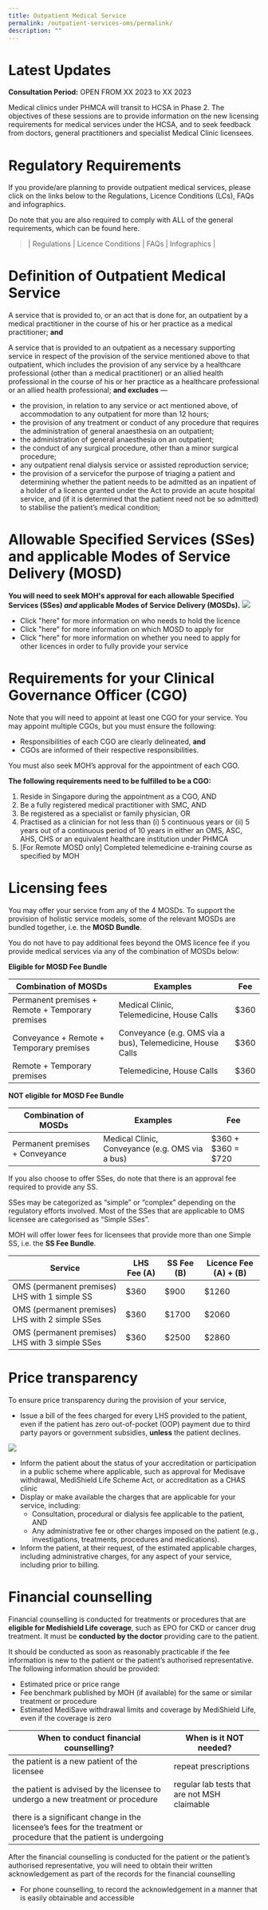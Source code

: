 ```yaml
---
title: Outpatient Medical Service
permalink: /outpatient-services-oms/permalink/
description: ""
---
```

# Latest Updates
**Consultation Period:** OPEN FROM XX 2023 to XX 2023
  
Medical clinics under PHMCA will transit to HCSA in Phase 2. The objectives of these sessions are to provide information on the new licensing requirements for medical services under the HCSA, and to seek feedback from doctors, general practitioners and specialist Medical Clinic licensees.
# Regulatory Requirements
If you provide/are planning to provide outpatient medical services, please click on the links below to the Regulations, Licence Conditions (LCs), FAQs and infographics. 

Do note that you are also required to comply with ALL of the general requirements, which can be found here.

> | Regulations | Licence Conditions | FAQs | Infographics |

# Definition of Outpatient Medical Service
A service that is provided to, or an act that is done for, an outpatient by a medical practitioner in the course of his or her practice as a medical practitioner; **and**

A service that is provided to an outpatient as a necessary supporting service in respect of the provision of the service mentioned above to that outpatient, which includes the provision of any service by a healthcare professional (other than a medical practitioner) or an allied health professional in the course of his or her practice as a healthcare professional or an allied health professional; **and excludes** —

* the provision, in relation to any service or act mentioned above, of accommodation to any outpatient for more than 12 hours;
* the provision of any treatment or conduct of any procedure that requires the administration of general anaesthesia on an outpatient;
* the administration of general anaesthesia on an outpatient;
* the conduct of any surgical procedure, other than a minor surgical procedure;
* any outpatient renal dialysis service or assisted reproduction service;
* the provision of a servicefor the purpose of triaging a patient and determining whether the patient needs to be admitted as an inpatient of a holder of a licence granted under the Act to provide an acute hospital service, and (if it is determined that the patient need not be so admitted) to stabilise the patient’s medical condition;
# Allowable Specified Services (SSes) and applicable Modes of Service Delivery (MOSD)
**You will need to seek MOH's approval for each allowable Specified Services (SSes) _and_ applicable Modes of Service Delivery (MOSDs).**
![](/images/oms%20ss%20mosd.png)

* Click "here" for more information on who needs to hold the licence
* Click "here" for more information on which MOSD to apply for
* Click "here" for more information on whether you need to apply for other licences in order to fully provide your service
# Requirements for your Clinical Governance Officer (CGO)
Note that you will need to appoint at least one CGO for your service. You may appoint multiple CGOs, but you must ensure the following:
* Responsibilities of each CGO are clearly delineated, **and**
* CGOs are informed of their respective responsibilities.

You must also seek MOH’s approval for the appointment of each CGO.

**The following requirements need to be fulfilled to be a CGO:**
1. Reside in Singapore during the appointment as a CGO, AND
2. Be a fully registered medical practitioner with SMC, AND
3. Be registered as a specialist or family physician, OR 
4. Practised as a clinician for not less than (i) 5 continuous years or (ii) 5 years out of a continuous period of 10 years in either an OMS, ASC, AHS, CHS or an equivalent healthcare institution under PHMCA
5. [For Remote MOSD only] Completed telemedicine e-training course as specified by MOH

# Licensing fees
You may offer your service from any of the 4 MOSDs. To support the provision of holistic service models, some of the relevant MOSDs are bundled together, i.e. the **MOSD Bundle**. 

You do not have to pay additional fees beyond the OMS licence fee if you provide medical services via any of the combination of MOSDs below: 

**Eligible for MOSD Fee Bundle**

|    Combination of MOSDs | Examples | Fee |
| -------- | -------- | -------- |
| Permanent premises + Remote + Temporary premises     |    Medical Clinic, Telemedicine, House Calls     | $360     |
| Conveyance + Remote + Temporary premises     |       Conveyance (e.g. OMS via a bus), Telemedicine, House Calls     | $360     |
| Remote + Temporary premises     |    Telemedicine, House Calls     | $360     |

**NOT eligible for MOSD Fee Bundle**

|    Combination of MOSDs | Examples | Fee |
| -------- | -------- | -------- |
| Permanent premises + Conveyance     |    Medical Clinic, Conveyance (e.g. OMS via a bus)     |    $360 + $360 = $720     |

If you also choose to offer SSes, do note that there is an approval fee required to provide any SS.

SSes may be categorized as “simple” or “complex” depending on the regulatory efforts involved. Most of the SSes that are applicable to OMS licensee are categorised as “Simple SSes”.

MOH will offer lower fees for licensees that provide more than one Simple SS, i.e. the **SS Fee Bundle**.

|    Service | LHS Fee (A) | SS Fee (B) | Licence Fee (A) + (B) |
| -------- | -------- | --------  |-------- |
|    OMS (permanent premises) LHS  with 1 simple SS   |    $360     |    $900     |$1260     |
|    OMS (permanent premises) LHS with 2 simple SSes    |    $360     |    $1700     |$2060     |
|    OMS (permanent premises) LHS  with 3 simple SSes     |    $360     |    $2500     |$2860     |

# Price transparency
To ensure price transparency during the provision of your service,
* Issue a bill of the fees charged for every LHS provided to the patient, even if the patient has zero out-of-pocket (OOP) payment due to third party payors or government subsidies, **unless** the patient declines.

![](/images/sample%20bill.png)

* Inform the patient about the status of your accreditation or participation in a public scheme where applicable, such as approval for Medisave withdrawal, MediShield Life Scheme Act, or accreditation as a CHAS clinic
* Display or make available the charges that are applicable for your service, including:
  * Consultation, procedural or dialysis fee applicable to the patient, AND
  * Any administrative fee or other charges imposed on the patient (e.g., investigations, treatments, procedures and medications).
* Inform the patient, at their request, of the estimated applicable charges, including administrative charges, for any aspect of your service, including prior to billing.

# Financial counselling
Financial counselling is conducted for treatments or procedures that are **eligible for Medishield Life coverage**, such as EPO for CKD or cancer drug treatment. It must be **conducted by the doctor** providing care to the patient.

It should be conducted as soon as reasonably practicable if the fee information is new to the patient or the patient’s authorised representative. The following information should be provided:

* Estimated price or price range
* Fee benchmark published by MOH (if available) for the same or similar treatment or procedure
* Estimated MediSave withdrawal limits and coverage by MediShield Life, even if the coverage is zero

| When to conduct financial counselling? | When is it NOT needed? |
| -------- | -------- |
|    the patient is a new patient of the licensee |    repeat prescriptions|
| the patient is advised by the licensee to undergo a new treatment or procedure |    regular lab tests that are not MSH claimable |
| there is a significant change in the licensee’s fees for the treatment or procedure that the patient is undergoing     |     |



After the financial counselling is conducted for the patient or the patient’s authorised representative, you will need to obtain their written acknowledgement as part of the records for the financial counselling
* For phone counselling, to record the acknowledgement in a manner that is easily obtainable and accessible